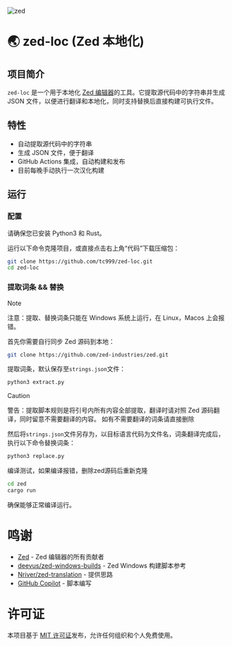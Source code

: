 ![zed](https://avatars.githubusercontent.com/u/79345384?s=200&v=4)
# 🌏 zed-loc (Zed 本地化)
## 项目简介

`zed-loc` 是一个用于本地化 [Zed 编辑器](https://github.com/zed-industries/zed)的工具。它提取源代码中的字符串并生成 JSON 文件，以便进行翻译和本地化，同时支持替换后直接构建可执行文件。

## 特性

- 自动提取源代码中的字符串
- 生成 JSON 文件，便于翻译
- GitHub Actions 集成，自动构建和发布
- 目前每晚手动执行一次汉化构建

## 运行
### 配置
请确保您已安装 Python3 和 Rust。

运行以下命令克隆项目，或直接点击右上角“代码”下载压缩包：

```bash
git clone https://github.com/tc999/zed-loc.git
cd zed-loc
```
### 提取词条 && 替换

> [!note]
> 
> 注意：提取、替换词条只能在 Windows 系统上运行，在 Linux，Macos 上会报错。

首先你需要自行同步 Zed 源码到本地：

```bash
git clone https://github.com/zed-industries/zed.git
```

提取词条，默认保存至`strings.json`文件：
```bash
python3 extract.py
```

> [!caution]
> 
> 警告：提取脚本规则是将引号内所有内容全部提取，翻译时请对照 Zed 源码翻译，同时留意不需要翻译的内容。
> 如有不需要翻译的词条请直接删除

然后将`strings.json`文件另存为，以目标语言代码为文件名，词条翻译完成后，执行以下命令替换词条：
```bash
python3 replace.py
```

编译测试，如果编译报错，删除zed源码后重新克隆

```bash
cd zed
cargo run
```

确保能够正常编译运行。

# 鸣谢

- [Zed](https://github.com/zed-industries/zed) - Zed 编辑器的所有贡献者
- [deevus/zed-windows-builds](https://github.com/deevus/zed-windows-builds) - Zed Windows 构建脚本参考
- [Nriver/zed-translation](https://github.com/Nriver/zed-translation) - 提供思路
- [GitHub Copilot](https://github.com/copilot) - 脚本编写

# 许可证

本项目基于 [MIT 许可证](LICENSE)发布，允许任何组织和个人免费使用。